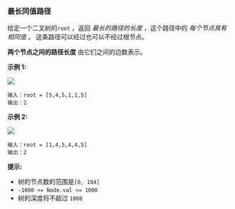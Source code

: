 ### 最长同值路径 ###
给定一个二叉树的`root` ，返回 _最长的路径的长度_ ，这个路径中的 _每个节点具有相同值_ 。 这条路径可以经过也可以不经过根节点。

**两个节点之间的路径长度** 由它们之间的边数表示。



**示例 1:**

![](https://assets.leetcode.com/uploads/2020/10/13/ex1.jpg)

```
输入：root = [5,4,5,1,1,5]
输出：2
```

**示例 2:**

![](https://assets.leetcode.com/uploads/2020/10/13/ex2.jpg)

```
输入：root = [1,4,5,4,4,5]
输出：2
```



**提示:**

* 树的节点数的范围是`[0, 104]`
* `-1000 <= Node.val <= 1000`
* 树的深度将不超过 `1000`

